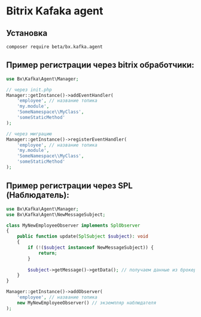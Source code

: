 # Bitrix Kafaka agent

## Установка 

```shell
composer require beta/bx.kafka.agent
```

## Пример регистрации через bitrix обработчики:

```php
use Bx\Kafka\Agent\Manager;

// через init.php
Manager::getInstance()->addEventHandler(
    'employee', // название топика
    'my.module', 
    'SomeNamespace\\MyClass', 
    'someStaticMethod'
);

// через миграцию
Manager::getInstance()->registerEventHandler(
    'employee', // название топика
    'my.module', 
    'SomeNamespace\\MyClass', 
    'someStaticMethod'
);
```

## Пример регистрации через SPL (Наблюдатель):

```php
use Bx\Kafka\Agent\Manager;
use Bx\Kafka\Agent\NewMessageSubject;

class MyNewEmployeeObserver implements SplObserver
{
    public function update(SplSubject $subject): void
    {
        if (!($subject instanceof NewMessageSubject)) {
            return;
        }
        
        $subject->getMessage()->getData(); // получаем данные из брокера
    }
}

Manager::getInstance()->addObserver(
    'employee', // название топика
    new MyNewEmployeeObserver() // экземпляр наблюдателя
);
```